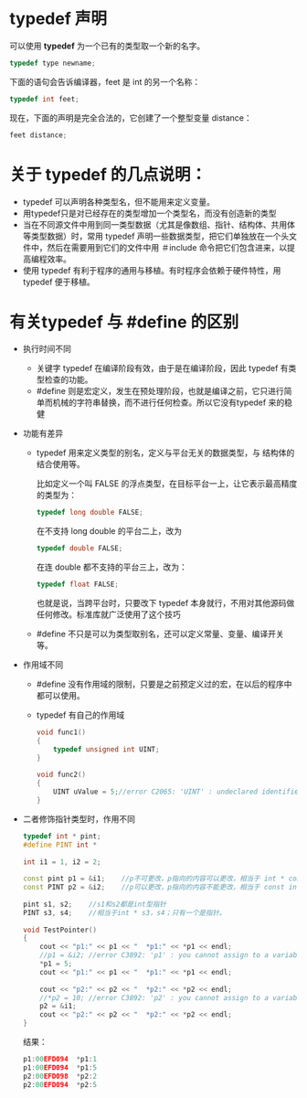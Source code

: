 # typedef 声明

可以使用 **typedef** 为一个已有的类型取一个新的名字。

```c++
typedef type newname; 
```

下面的语句会告诉编译器，feet 是 int 的另一个名称：

```c++
typedef int feet;
```

现在，下面的声明是完全合法的，它创建了一个整型变量 distance：

```c++
feet distance;
```





# 关于 typedef 的几点说明：

* typedef 可以声明各种类型名，但不能用来定义变量。
* 用typedef只是对已经存在的类型增加一个类型名，而没有创造新的类型
* 当在不同源文件中用到同一类型数据（尤其是像数组、指针、结构体、共用体等类型数据）时，常用 typedef 声明一些数据类型，把它们单独放在一个头文件中，然后在需要用到它们的文件中用 ＃include 命令把它们包含进来，以提高编程效率。
* 使用 typedef 有利于程序的通用与移植。有时程序会依赖于硬件特性，用 typedef 便于移植。





# 有关typedef 与 #define 的区别

* 执行时间不同

  * 关键字 typedef 在编译阶段有效，由于是在编译阶段，因此 typedef 有类型检查的功能。
  * \#define 则是宏定义，发生在预处理阶段，也就是编译之前，它只进行简单而机械的字符串替换，而不进行任何检查。所以它没有typedef 来的稳健

* 功能有差异

  * typedef 用来定义类型的别名，定义与平台无关的数据类型，与 结构体的结合使用等。

    

    比如定义一个叫 FALSE 的浮点类型，在目标平台一上，让它表示最高精度的类型为：

    ```c++
    typedef long double FALSE; 
    ```

    在不支持 long double 的平台二上，改为

    ```c++
    typedef double FALSE; 
    ```

    在连 double 都不支持的平台三上，改为：

    ```c++
    typedef float FALSE; 
    ```

    也就是说，当跨平台时，只要改下 typedef 本身就行，不用对其他源码做任何修改。标准库就广泛使用了这个技巧

    

  * \#define 不只是可以为类型取别名，还可以定义常量、变量、编译开关等。

* 作用域不同

  * \#define 没有作用域的限制，只要是之前预定义过的宏，在以后的程序中都可以使用。

  * typedef 有自己的作用域

    ```c++
    void func1()
    {
        typedef unsigned int UINT;
    }
     
    void func2()
    {
        UINT uValue = 5;//error C2065: 'UINT' : undeclared identifier
    }
    ```

* 二者修饰指针类型时，作用不同

  ```c++
  typedef int * pint;
  #define PINT int *
   
  int i1 = 1, i2 = 2;
   
  const pint p1 = &i1;    //p不可更改，p指向的内容可以更改，相当于 int * const p;
  const PINT p2 = &i2;    //p可以更改，p指向的内容不能更改，相当于 const int *p；或 int const *p；
   
  pint s1, s2;    //s1和s2都是int型指针
  PINT s3, s4;    //相当于int * s3，s4；只有一个是指针。
   
  void TestPointer()
  {
      cout << "p1:" << p1 << "  *p1:" << *p1 << endl;
      //p1 = &i2; //error C3892: 'p1' : you cannot assign to a variable that is const
      *p1 = 5;
      cout << "p1:" << p1 << "  *p1:" << *p1 << endl;
   
      cout << "p2:" << p2 << "  *p2:" << *p2 << endl;
      //*p2 = 10; //error C3892: 'p2' : you cannot assign to a variable that is const
      p2 = &i1;
      cout << "p2:" << p2 << "  *p2:" << *p2 << endl;
  }
  ```

  结果：

  ```c++
  p1:00EFD094  *p1:1
  p1:00EFD094  *p1:5
  p2:00EFD098  *p2:2
  p2:00EFD094  *p2:5
  ```

  
